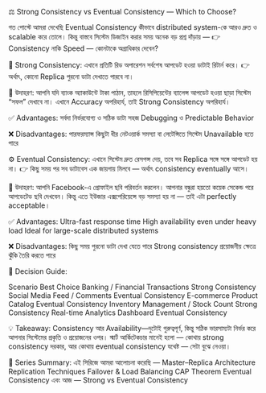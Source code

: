⚖️ Strong Consistency vs Eventual Consistency — Which to Choose?

গত পোস্টে আমরা দেখেছি Eventual Consistency কীভাবে distributed system-কে আরও দ্রুত ও scalable করে তোলে।
কিন্তু বাস্তবে সিস্টেম ডিজাইন করার সময় অনেক বড় প্রশ্ন দাঁড়ায় —
👉 Consistency নাকি Speed — কোনটাকে অগ্রাধিকার দেবেন?

🧩 Strong Consistency:
এখানে প্রতিটি রিড অপারেশন সর্বশেষ আপডেট হওয়া ডাটাই রিটার্ন করে।
👉 অর্থাৎ, কোনো Replica পুরনো ডাটা দেখাতে পারবে না।

📌 উদাহরণ:
আপনি যদি ব্যাংক অ্যাকাউন্টে টাকা পাঠান, তাহলে রিসিপিয়েন্টের ব্যালেন্স আপডেট হওয়া ছাড়া সিস্টেম “সফল” দেখাবে না।
এখানে Accuracy অপরিহার্য, তাই Strong Consistency অপরিহার্য।

✅ Advantages:
সর্বদা নির্ভরযোগ্য ও সঠিক ডাটা
সহজ Debugging ও Predictable Behavior

❌ Disadvantages:
পারফরম্যান্স কিছুটা ধীর
নেটওয়ার্ক সমস্যা বা লেটেন্সিতে সিস্টেম Unavailable হতে পারে

⚙️ Eventual Consistency:
এখানে সিস্টেম দ্রুত রেসপন্স দেয়, তবে সব Replica সঙ্গে সঙ্গে আপডেট হয় না।
👉 কিছু সময় পর সব ডাটাবেস এক জায়গায় মিলবে — অর্থাৎ consistency eventually আসে।

📌 উদাহরণ:
আপনি Facebook-এ প্রোফাইল ছবি পরিবর্তন করলেন।
আপনার বন্ধুরা হয়তো কয়েক সেকেন্ড পরে আপডেটেড ছবি দেখবেন।
কিন্তু এতে ইউজার এক্সপেরিয়েন্সে বড় সমস্যা হয় না — তাই এটা perfectly acceptable।

✅ Advantages:
Ultra-fast response time
High availability even under heavy load
Ideal for large-scale distributed systems

❌ Disadvantages:
কিছু সময় পুরনো ডাটা দেখা যেতে পারে
Strong consistency প্রয়োজনীয় ক্ষেত্রে ঝুঁকি তৈরি করতে পারে

🧭 Decision Guide:

Scenario Best Choice
Banking / Financial Transactions Strong Consistency
Social Media Feed / Comments Eventual Consistency
E-commerce Product Catalog Eventual Consistency
Inventory Management / Stock Count Strong Consistency
Real-time Analytics Dashboard Eventual Consistency

💡 Takeaway:
Consistency আর Availability—দুটোই গুরুত্বপূর্ণ,
কিন্তু সঠিক ভারসাম্যটা নির্ভর করে আপনার সিস্টেমের প্রকৃতি ও প্রয়োজনের ওপর।
স্মার্ট আর্কিটেকচার মানেই হলো — কোথায় strong consistency দরকার, আর কোথায় eventual consistency যথেষ্ট — সেটা বুঝে নেওয়া।

📢 Series Summary:
এই সিরিজে আমরা আলোচনা করেছি —
Master–Replica Architecture
Replication Techniques
Failover & Load Balancing
CAP Theorem
Eventual Consistency
এবং আজ — Strong vs Eventual Consistency
